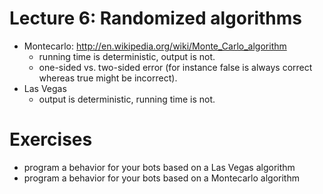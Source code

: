 # Lecture 6: Randomized algorithms

- Montecarlo: http://en.wikipedia.org/wiki/Monte_Carlo_algorithm
    - running time is deterministic, output is not.
    - one-sided vs. two-sided error (for instance false is always correct whereas true might be 
      incorrect).
- Las Vegas
    - output is deterministic, running time is not.

# Exercises

- program a behavior for your bots based on a Las Vegas algorithm
- program a behavior for your bots based on a Montecarlo algorithm

